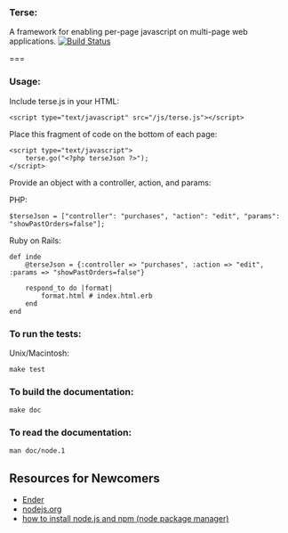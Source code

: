 ### Terse:

A framework for enabling per-page javascript on multi-page web applications. [![Build Status](https://secure.travis-ci.org/breerly/terse.png?branch=master)](http://travis-ci.org/breerly/terse)

===

### Usage:

Include terse.js in your HTML:

    <script type="text/javascript" src="/js/terse.js"></script>


Place this fragment of code on the bottom of each page:

    <script type="text/javascript">
        terse.go("<?php terseJson ?>");
    </script>

Provide an object with a controller, action, and params: 

PHP:

    $terseJson = ["controller": "purchases", "action": "edit", "params": "showPastOrders=false"];

Ruby on Rails:

    def inde
        @terseJson = {:controller => "purchases", :action => "edit", :params => "showPastOrders=false"}

        respond_to do |format|
            format.html # index.html.erb
        end
    end

### To run the tests:

Unix/Macintosh:

    make test

### To build the documentation:

    make doc

### To read the documentation:

    man doc/node.1

Resources for Newcomers
---
  - [Ender](http://ender.no.de/)
  - [nodejs.org](http://nodejs.org/)
  - [how to install node.js and npm (node package manager)](http://joyeur.com/2010/12/10/installing-node-and-npm/)
